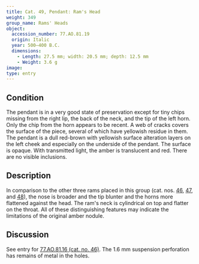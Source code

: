 ```yaml
---
title: Cat. 49, Pendant: Ram's Head
weight: 349
group_name: Rams' Heads
object:
  accession_number: 77.AO.81.19
  origin: Italic
  year: 500–400 B.C.
  dimensions:
    - Length: 27.5 mm; width: 20.5 mm; depth: 12.5 mm
    - Weight: 3.6 g
image:
type: entry
---
```


## Condition

The pendant is in a very good state of preservation except for tiny chips missing from the right lip, the back of the neck, and the tip of the left horn. Only the chip from the horn appears to be recent. A web of cracks covers the surface of the piece, several of which have yellowish residue in them. The pendant is a dull red-brown with yellowish surface alteration layers on the left cheek and especially on the underside of the pendant. The surface is opaque. With transmitted light, the amber is translucent and red. There are no visible inclusions.

## Description

In comparison to the other three rams placed in this group (cat. nos. [46](#46.md), [47](#47.md), and [48](#48.md)), the nose is broader and the tip blunter and the horns more flattened against the head. The ram's neck is cylindrical on top and flatter on the throat. All of these distinguishing features may indicate the limitations of the original amber nodule.

## Discussion

See entry for [77.AO.81.16 (cat. no. 46)](#46.md). The 1.6 mm suspension perforation has remains of metal in the holes.
